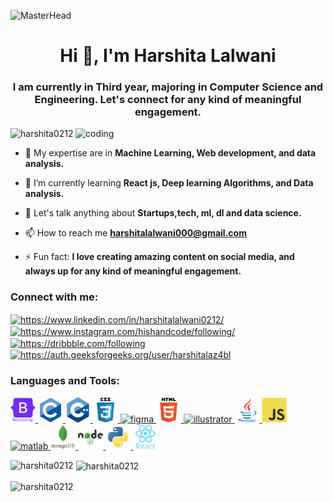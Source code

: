 ![MasterHead](https://img.freepik.com/free-photo/close-up-image-programer-working-his-desk-office_1098-18707.jpg?w=900&t=st=1702572545~exp=1702573145~hmac=d15a1b385d9f3576547dbb762a6944ecf048c711a035dd84b303d1faf7feadb6)
<h1 align="center">Hi 👋, I'm Harshita Lalwani</h1>
<h3 align="center">I am currently in Third year, majoring in Computer Science and Engineering. Let's connect for any kind of meaningful engagement. </h3>
<img align="right" alt="coding" width="400" src="https://img.freepik.com/free-vector/programmer-working-web-development-code-engineer-programming-python-php-java-script-computer_90220-249.jpg?w=900&t=st=1702571717~exp=1702572317~hmac=81b3bab45254e781482098f243bb6383833a700086ecfaa2259d3fe066313647">

<p align="left"> <img src="https://komarev.com/ghpvc/?username=harshita0212&label=Profile%20views&color=0e75b6&style=flat" alt="harshita0212" /> </p>

- 🔭 My expertise are in **Machine Learning, Web development, and data analysis.**

- 🌱 I’m currently learning **React js,  Deep learning Algorithms, and Data analysis.**

- 💬 Let's talk anything about **Startups,tech, ml, dl and data science.**

- 📫 How to reach me **harshitalalwani000@gmail.com**

- ⚡ Fun fact: **I love creating amazing content on social media, and always up for any kind of meaningful engagement.**

<h3 align="left">Connect with me:</h3>
<p align="left">
<a href="https://linkedin.com/in/https://www.linkedin.com/in/harshitalalwani0212/" target="blank"><img align="center" src="https://raw.githubusercontent.com/rahuldkjain/github-profile-readme-generator/master/src/images/icons/Social/linked-in-alt.svg" alt="https://www.linkedin.com/in/harshitalalwani0212/" height="30" width="40" /></a>
<a href="https://instagram.com/https://www.instagram.com/hishandcode/following/" target="blank"><img align="center" src="https://raw.githubusercontent.com/rahuldkjain/github-profile-readme-generator/master/src/images/icons/Social/instagram.svg" alt="https://www.instagram.com/hishandcode/following/" height="30" width="40" /></a>
<a href="https://dribbble.com/https://dribbble.com/following" target="blank"><img align="center" src="https://raw.githubusercontent.com/rahuldkjain/github-profile-readme-generator/master/src/images/icons/Social/dribbble.svg" alt="https://dribbble.com/following" height="30" width="40" /></a>
<a href="https://auth.geeksforgeeks.org/user/https://auth.geeksforgeeks.org/user/harshitalaz4bl" target="blank"><img align="center" src="https://raw.githubusercontent.com/rahuldkjain/github-profile-readme-generator/master/src/images/icons/Social/geeks-for-geeks.svg" alt="https://auth.geeksforgeeks.org/user/harshitalaz4bl" height="30" width="40" /></a>
</p>

<h3 align="left">Languages and Tools:</h3>
<p align="left"> <a href="https://getbootstrap.com" target="_blank" rel="noreferrer"> <img src="https://raw.githubusercontent.com/devicons/devicon/master/icons/bootstrap/bootstrap-plain-wordmark.svg" alt="bootstrap" width="40" height="40"/> </a> <a href="https://www.cprogramming.com/" target="_blank" rel="noreferrer"> <img src="https://raw.githubusercontent.com/devicons/devicon/master/icons/c/c-original.svg" alt="c" width="40" height="40"/> </a> <a href="https://www.w3schools.com/cpp/" target="_blank" rel="noreferrer"> <img src="https://raw.githubusercontent.com/devicons/devicon/master/icons/cplusplus/cplusplus-original.svg" alt="cplusplus" width="40" height="40"/> </a> <a href="https://www.w3schools.com/css/" target="_blank" rel="noreferrer"> <img src="https://raw.githubusercontent.com/devicons/devicon/master/icons/css3/css3-original-wordmark.svg" alt="css3" width="40" height="40"/> </a> <a href="https://www.figma.com/" target="_blank" rel="noreferrer"> <img src="https://www.vectorlogo.zone/logos/figma/figma-icon.svg" alt="figma" width="40" height="40"/> </a> <a href="https://www.w3.org/html/" target="_blank" rel="noreferrer"> <img src="https://raw.githubusercontent.com/devicons/devicon/master/icons/html5/html5-original-wordmark.svg" alt="html5" width="40" height="40"/> </a> <a href="https://www.adobe.com/in/products/illustrator.html" target="_blank" rel="noreferrer"> <img src="https://www.vectorlogo.zone/logos/adobe_illustrator/adobe_illustrator-icon.svg" alt="illustrator" width="40" height="40"/> </a> <a href="https://www.java.com" target="_blank" rel="noreferrer"> <img src="https://raw.githubusercontent.com/devicons/devicon/master/icons/java/java-original.svg" alt="java" width="40" height="40"/> </a> <a href="https://developer.mozilla.org/en-US/docs/Web/JavaScript" target="_blank" rel="noreferrer"> <img src="https://raw.githubusercontent.com/devicons/devicon/master/icons/javascript/javascript-original.svg" alt="javascript" width="40" height="40"/> </a> <a href="https://www.mathworks.com/" target="_blank" rel="noreferrer"> <img src="https://upload.wikimedia.org/wikipedia/commons/2/21/Matlab_Logo.png" alt="matlab" width="40" height="40"/> </a> <a href="https://www.mongodb.com/" target="_blank" rel="noreferrer"> <img src="https://raw.githubusercontent.com/devicons/devicon/master/icons/mongodb/mongodb-original-wordmark.svg" alt="mongodb" width="40" height="40"/> </a> <a href="https://nodejs.org" target="_blank" rel="noreferrer"> <img src="https://raw.githubusercontent.com/devicons/devicon/master/icons/nodejs/nodejs-original-wordmark.svg" alt="nodejs" width="40" height="40"/> </a> <a href="https://www.python.org" target="_blank" rel="noreferrer"> <img src="https://raw.githubusercontent.com/devicons/devicon/master/icons/python/python-original.svg" alt="python" width="40" height="40"/> </a> <a href="https://reactjs.org/" target="_blank" rel="noreferrer"> <img src="https://raw.githubusercontent.com/devicons/devicon/master/icons/react/react-original-wordmark.svg" alt="react" width="40" height="40"/> </a> </p>

<p><img align="left" src="https://github-readme-stats.vercel.app/api/top-langs?username=harshita0212&show_icons=true&locale=en&layout=compact" alt="harshita0212" /></p>

<p>&nbsp;<img align="center" src="https://github-readme-stats.vercel.app/api?username=harshita0212&show_icons=true&locale=en" alt="harshita0212" /></p>

<p><img align="center" src="https://github-readme-streak-stats.herokuapp.com/?user=harshita0212&" alt="harshita0212" /></p>
